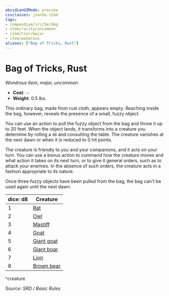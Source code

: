 ```yaml
---
obsidianUIMode: preview
cssclasses: json5e-item
tags:
- compendium/src/5e/dmg
- item/rarity/uncommon
- item/tier/major
- item/wondrous
aliases: ["Bag of Tricks, Rust"]
---
```

# Bag of Tricks, Rust
*Wondrous Item, major, uncommon*  

- **Cost**: ⏤
- **Weight**: 0.5 lbs.

This ordinary bag, made from rust cloth, appears empty. Reaching inside the bag, however, reveals the presence of a small, fuzzy object.

You can use an action to pull the fuzzy object from the bag and throw it up to 20 feet. When the object lands, it transforms into a creature you determine by rolling a `d8` and consulting the table. The creature vanishes at the next dawn or when it is reduced to 0 hit points.

The creature is friendly to you and your companions, and it acts on your turn. You can use a bonus action to command how the creature moves and what action it takes on its next turn, or to give it general orders, such as to attack your enemies. In the absence of such orders, the creature acts in a fashion appropriate to its nature.

Once three fuzzy objects have been pulled from the bag, the bag can't be used again until the next dawn.

| dice: d8 | Creature |
|----------|----------|
| 1 | [Rat](rat.md) |
| 2 | [Owl](owl.md) |
| 3 | [Mastiff](5.D&D%205e/compendium/bestiary/beast/mastiff.md) |
| 4 | [Goat](5.D&D%205e/compendium/bestiary/beast/goat.md) |
| 5 | [Giant goat](giant-goat.md) |
| 6 | [Giant boar](giant-boar.md) |
| 7 | [Lion](lion.md) |
| 8 | [Brown bear](brown-bear.md) |
^creature

*Source: SRD / Basic Rules*
